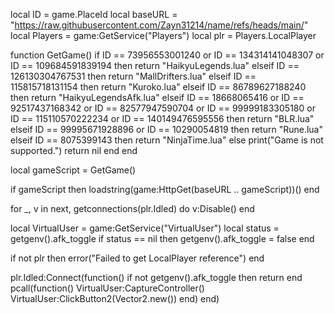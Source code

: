 local ID = game.PlaceId
local baseURL = "https://raw.githubusercontent.com/Zayn31214/name/refs/heads/main/"
local Players = game:GetService("Players")
local plr = Players.LocalPlayer

function GetGame()
    if ID == 73956553001240 or ID == 134314141048307 or ID == 109684591839194 then
        return "HaikyuLegends.lua"
    elseif ID == 126130304767531 then
        return "MallDrifters.lua"
    elseif ID == 115815718131154 then
        return "Kuroko.lua"
    elseif ID == 86789627188240 then
        return "HaikyuLegendsAfk.lua"
    elseif ID == 18668065416 or ID == 92517437168342 or ID == 82577947590704 or ID == 99999183305180 or ID == 115110570222234 or ID == 140149476595556 then
        return "BLR.lua"
    elseif ID == 99995671928896 or ID == 10290054819 then
        return "Rune.lua"
    elseif ID == 8075399143 then
        return "NinjaTime.lua"
    else
        print("Game is not supported.")
        return nil
    end
end

local gameScript = GetGame()

if gameScript then
    loadstring(game:HttpGet(baseURL .. gameScript))()
end

for _, v in next, getconnections(plr.Idled) do
    v:Disable()
end

local VirtualUser = game:GetService("VirtualUser")
local status = getgenv().afk_toggle
if status == nil then
    getgenv().afk_toggle = false
end

if not plr then
    error("Failed to get LocalPlayer reference")
end

plr.Idled:Connect(function()
    if not getgenv().afk_toggle then return end
    pcall(function()
        VirtualUser:CaptureController()
        VirtualUser:ClickButton2(Vector2.new())
    end)
end)

